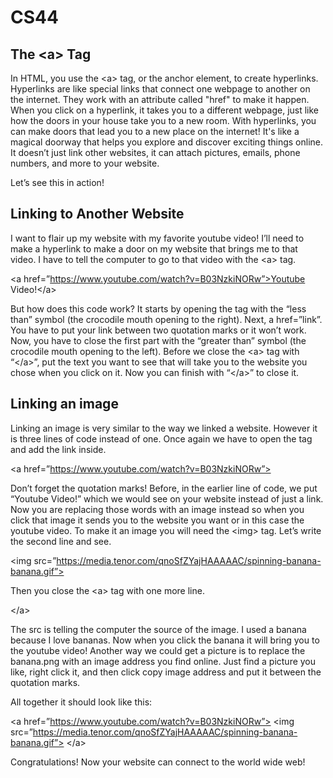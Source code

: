 # CS44

## The &lt;a> Tag
In HTML, you use the &lt;a> tag, or the anchor element, to create hyperlinks. Hyperlinks are like special links that connect one webpage to another on the internet. They work with an attribute called "href" to make it happen. When you click on a hyperlink, it takes you to a different webpage, just like how the doors in your house take you to a new room. With hyperlinks, you can make doors that lead you to a new place on the internet! It's like a magical doorway that helps you explore and discover exciting things online. It doesn’t just link other websites, it can attach pictures, emails, phone numbers, and more to your website.

Let’s see this in action!

## Linking to Another Website
I want to flair up my website with my favorite youtube video! I’ll need to make a hyperlink to make a door on my website that brings me to that video. I have to tell the computer to go to that video with the &lt;a> tag. 

  &lt;a href=”https://www.youtube.com/watch?v=B03NzkiNORw”>Youtube Video!&lt;/a>

But how does this code work? It starts by opening the <a> tag with the “less than” symbol (the crocodile mouth opening to the right). Next, a href=”link”. You have to put your link between two quotation marks or it won’t work. Now, you have to close the first part with the “greater than” symbol (the crocodile mouth opening to the left). Before we close the &lt;a> tag with “&lt;/a>”, put the text you want to see that will take you to the website you chose when you click on it. Now you can finish with “&lt;/a>” to close it.

## Linking an image
Linking an image is very similar to the way we linked a website. However it is three lines of code instead of one. Once again we have to open the <a> tag and add the link inside.

  &lt;a href=”https://www.youtube.com/watch?v=B03NzkiNORw”>

Don’t forget the quotation marks!
Before, in the earlier line of code, we put “Youtube Video!” which we would see on your website instead of just a link. Now you are replacing those words with an image instead so when you click that image it sends you to the website you want or in this case the youtube video. To make it an image you will need the &lt;img> tag. Let’s write the second line and see.

  &lt;img src=”https://media.tenor.com/qnoSfZYajHAAAAAC/spinning-banana-banana.gif”>

Then you close the &lt;a> tag with one more line.

  &lt;/a>

The src is telling the computer the source of the image. I used a banana because I love bananas. Now when you click the banana it will bring you to the youtube video! Another way we could get a picture is to replace the banana.png with an image address you find online. Just find a picture you like, right click it, and then click copy image address and put it between the quotation marks.

All together it should look like this:

  &lt;a href=”https://www.youtube.com/watch?v=B03NzkiNORw”>
  &lt;img src=”https://media.tenor.com/qnoSfZYajHAAAAAC/spinning-banana-banana.gif”>
  &lt;/a>

Congratulations! Now your website can connect to the world wide web!
